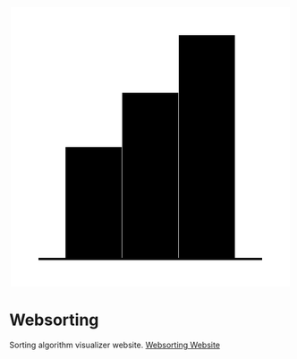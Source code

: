 <p align="center">
  <img src="/static/websortinglogo.png" alt="WebSorting"/>
</p>

# Websorting
Sorting algorithm visualizer website.
[Websorting Website](https://anonymouseyy.github.io/websorting/)